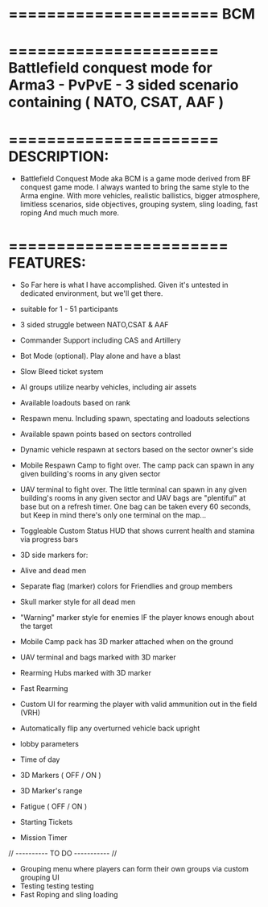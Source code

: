 ======================
BCM
=====================
======================
 Battlefield conquest mode for Arma3 - PvPvE - 3 sided scenario containing ( NATO, CSAT, AAF )
======================
======================
DESCRIPTION:
======================
- Battlefield Conquest Mode aka BCM is a game mode derived from BF conquest game mode. I always wanted to bring the same style to the Arma engine. With more vehicles, realistic ballistics, bigger atmosphere, limitless scenarios, side objectives, grouping system, sling loading, fast roping And much much more.

=======================
FEATURES:
=======================
* So Far here is what I have accomplished. Given it's untested in dedicated environment, but we'll get there.

- suitable for 1 - 51 participants

- 3 sided struggle between NATO,CSAT & AAF

- Commander Support including CAS and Artillery

- Bot Mode (optional). Play alone and have a blast

- Slow Bleed ticket system

- AI groups utilize nearby vehicles, including air assets

- Available loadouts based on rank

- Respawn menu. Including spawn, spectating and loadouts selections

- Available spawn points based on sectors controlled

- Dynamic vehicle respawn at sectors based on the sector owner's side

- Mobile Respawn Camp to fight over. The camp pack can spawn in any given building's rooms in any given sector

- UAV terminal to fight over. The little terminal can spawn in any given building's rooms in any given sector and UAV bags are "plentiful" at base but on a refresh timer. One bag can be taken every 60 seconds, but Keep in mind there's only one terminal on the map...

- Toggleable Custom Status HUD that shows current health and stamina via progress bars

- 3D side markers for:
- Alive and dead men
- Separate flag (marker) colors for Friendlies and group members
- Skull marker style for all dead men
- "Warning" marker style for enemies IF the player knows enough about the target
- Mobile Camp pack has 3D marker attached when on the ground
- UAV terminal and bags marked with 3D marker
- Rearming Hubs marked with 3D marker

- Fast Rearming
- Custom UI for rearming the player with valid ammunition out in the field (VRH)

- Automatically flip any overturned vehicle back upright

- lobby parameters
- Time of day
- 3D Markers ( OFF / ON )
- 3D Marker's range
- Fatigue ( OFF / ON )
- Starting Tickets
- Mission Timer 

// ---------- TO DO ----------- //
- Grouping menu where players can form their own groups via custom grouping UI
- Testing testing testing
- Fast Roping and sling loading


